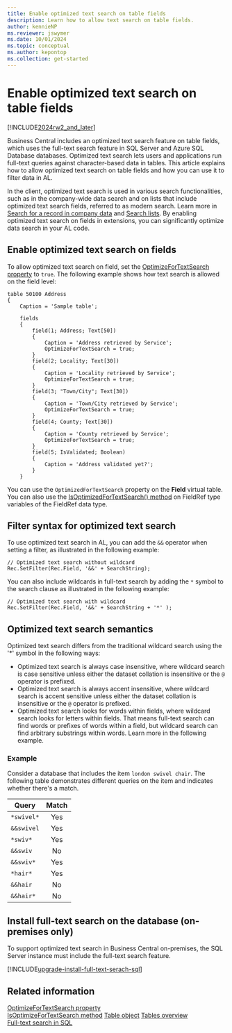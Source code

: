 ```yaml
---
title: Enable optimized text search on table fields
description: Learn how to allow text search on table fields.
author: kennieNP
ms.reviewer: jswymer
ms.date: 10/01/2024
ms.topic: conceptual
ms.author: kepontop
ms.collection: get-started
---
```

# Enable optimized text search on table fields

[!INCLUDE[2024rw2_and_later](includes/2024rw2_and_later.md)]

Business Central includes an optimized text search feature on table fields, which uses the full-text search feature in SQL Server and Azure SQL Database databases. Optimized text search lets users and applications run full-text queries against character-based data in tables. This article explains how to allow optimized text search on table fields and how you can use it to filter data in AL.

In the client, optimized text search is used in various search functionalities, such as in the company-wide data search and on lists that include optimized text search fields, referred to as modern search. Learn more in [Search for a record in company data](/dynamics365/business-central/ui-search-data) and [Search lists](/dynamics365/business-central/ui-enter-criteria-filters#searching). By enabling optimized text search on fields in extensions, you can significantly optimize data search in your AL code.

## Enable optimized text search on fields

To allow optimized text search on field, set the [OptimizeForTextSearch property](properties/devenv-optimizefortextsearch-property.md) to `true`. The following example shows how text search is allowed on the field level:

```AL
table 50100 Address
{
    Caption = 'Sample table';

    fields
    {
        field(1; Address; Text[50])
        {
            Caption = 'Address retrieved by Service';
            OptimizeForTextSearch = true;
        }
        field(2; Locality; Text[30])
        {
            Caption = 'Locality retrieved by Service';
            OptimizeForTextSearch = true;
        }
        field(3; "Town/City"; Text[30])
        {
            Caption = 'Town/City retrieved by Service';
            OptimizeForTextSearch = true;            
        }
        field(4; County; Text[30])
        {
            Caption = 'County retrieved by Service';
            OptimizeForTextSearch = true;
        }
        field(5; IsValidated; Boolean)
        {
            Caption = 'Address validated yet?';
        }        
    }
```

You can use the `OptimizedForTextSearch` property on the **Field** virtual table. You can also use the [IsOptimizedForTextSearch() method](methods-auto/fieldref/fieldref-isoptimizedfortextsearch-method.md) on FieldRef type variables of the FieldRef data type.

## Filter syntax for optimized text search

To use optimized text search in AL, you can add the `&&` operator when setting a filter, as illustrated in the following example: 

```AL
// Optimized text search without wildcard
Rec.SetFilter(Rec.Field, '&&' + SearchString);
```

You can also include wildcards in full-text search by adding the `*` symbol to the search clause as illustrated in the following example:

```AL
// Optimized text search with wildcard
Rec.SetFilter(Rec.Field, '&&' + SearchString + '*' ); 
```

## Optimized text search semantics

Optimized text search differs from the traditional wildcard search using the '*' symbol in the following ways:

- Optimized text search is always case insensitive, where wildcard search is case sensitive unless either the dataset collation is insensitive or the `@` operator is prefixed.
- Optimized text search is always accent insensitive, where wildcard search is accent sensitive unless either the dataset collation is insensitive or the `@` operator is prefixed.
- Optimized text search looks for words within fields, where wildcard search looks for letters within fields. That means full-text search can find words or prefixes of words within a field, but wildcard search can find arbitrary substrings within words. Learn more in the following example.

### Example

Consider a database that includes the item `london swivel chair`. The following table demonstrates different queries on the item and indicates whether there's a match.

|Query|Match|
|-|:-:|
| `*swivel*`  | Yes|
| `&&swivel`  | Yes|
| `*swiv*`    | Yes|
| `&&swiv`    | No|
| `&&swiv*`   | Yes|
| `*hair*`    | Yes|
| `&&hair`    | No|
| `&&hair*`   | No|

## Install full-text search on the database (on-premises only)

To support optimized text search in Business Central on-premises, the SQL Server instance must include the full-text search feature.

[!INCLUDE[upgrade-install-full-text-serach-sql](includes/upgrade-install-full-text-search-sql.md)]

## Related information

[OptimizeForTextSearch property](properties/devenv-optimizefortextsearch-property.md)  
[IsOptimizeForTextSearch method](methods-auto/fieldref/fieldref-isoptimizedfortextsearch-method.md)
[Table object](devenv-table-object.md)
[Tables overview](devenv-tables-overview.md)  
[Full-text search in SQL](/sql/relational-databases/search/full-text-search)  
